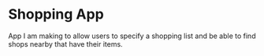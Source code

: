 # Shopping App

App I am making to allow users to specify a shopping list and be able to find shops nearby that have their items. 
